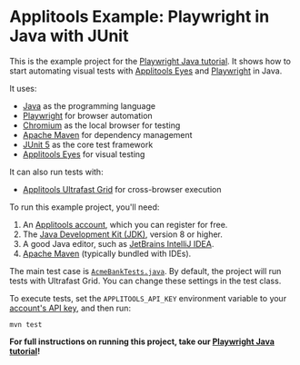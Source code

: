# Applitools Example: Playwright in Java with JUnit

This is the example project for the [Playwright Java tutorial](https://applitools.com/tutorials/quickstart/web/playwright/java).
It shows how to start automating visual tests
with [Applitools Eyes](https://applitools.com/platform/eyes/)
and [Playwright](https://playwright.dev/java) in Java.

It uses:

* [Java](https://www.java.com/) as the programming language
* [Playwright](https://playwright.dev/java) for browser automation
* [Chromium](https://www.chromium.org/chromium-projects/) as the local browser for testing
* [Apache Maven](https://maven.apache.org/index.html) for dependency management
* [JUnit 5](https://junit.org/junit5/) as the core test framework
* [Applitools Eyes](https://applitools.com/platform/eyes/) for visual testing

It can also run tests with:

* [Applitools Ultrafast Grid](https://applitools.com/platform/ultrafast-grid/) for cross-browser execution

To run this example project, you'll need:

1. An [Applitools account](https://auth.applitools.com/users/register), which you can register for free.
2. The [Java Development Kit (JDK)](https://www.oracle.com/java/technologies/downloads/), version 8 or higher.
3. A good Java editor, such as [JetBrains IntelliJ IDEA](https://www.jetbrains.com/idea/).
4. [Apache Maven](https://maven.apache.org/download.cgi) (typically bundled with IDEs).

The main test case is [`AcmeBankTests.java`](src/test/java/com/applitools/example/AcmeBankTests.java).
By default, the project will run tests with Ultrafast Grid.
You can change these settings in the test class.

To execute tests, set the `APPLITOOLS_API_KEY` environment variable
to your [account's API key](https://applitools.com/tutorials/guides/getting-started/registering-an-account),
and then run:

```
mvn test
```

**For full instructions on running this project, take our
[Playwright Java tutorial](https://applitools.com/tutorials/quickstart/web/playwright/java)!**
